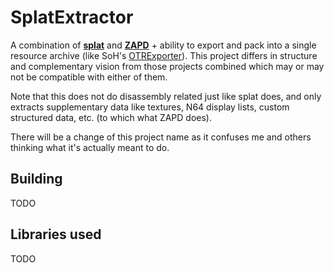 # SplatExtractor

A combination of **[splat](https://github.com/ethteck/splat)** and **[ZAPD](https://github.com/zeldaret/ZAPD)** + ability to export and pack into a single resource archive (like SoH's [OTRExporter](https://github.com/HarbourMasters/OTRExporter)). This project differs in structure and complementary vision from those projects combined which may or may not be compatible with either of them.

Note that this does not do disassembly related just like splat does, and only extracts supplementary data like textures, N64 display lists, custom structured data, etc. (to which what ZAPD does).

There will be a change of this project name as it confuses me and others thinking what it's actually meant to do.

## Building

TODO

## Libraries used

TODO
